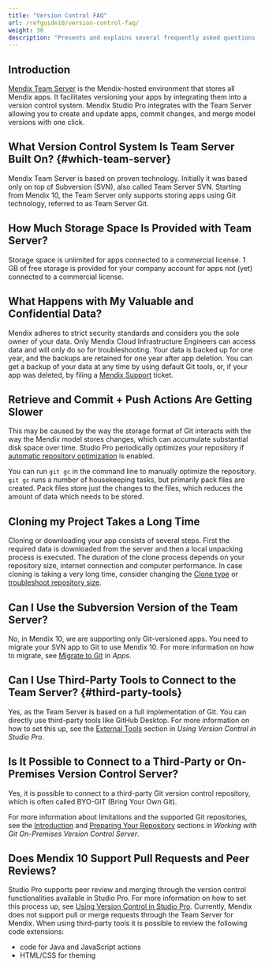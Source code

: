 ```yaml
---
title: "Version Control FAQ"
url: /refguide10/version-control-faq/
weight: 30
description: "Presents and explains several frequently asked questions about version control."
---
```


## Introduction

[Mendix Team Server](/developerportal/general/team-server/) is the Mendix-hosted environment that stores all Mendix apps. It facilitates versioning your apps by integrating them into a version control system. Mendix Studio Pro integrates with the Team Server allowing you to create and update apps, commit changes, and merge model versions with one click.

## What Version Control System Is Team Server Built On? {#which-team-server}

Mendix Team Server is based on proven technology. Initially it was based only on top of Subversion (SVN), also called Team Server SVN. Starting from Mendix 10, the Team Server only supports storing apps using Git technology, referred to as Team Server Git. 

## How Much Storage Space Is Provided with Team Server?

Storage space is unlimited for apps connected to a commercial license. 1 GB of free storage is provided for your company account for apps not (yet) connected to a commercial license.

## What Happens with My Valuable and Confidential Data?

Mendix adheres to strict security standards and considers you the sole owner of your data. Only Mendix Cloud Infrastructure Engineers can access data and will only do so for troubleshooting. Your data is backed up for one year, and the backups are retained for one year after app deletion. You can get a backup of your data at any time by using default Git tools, or, if your app was deleted, by filing a [Mendix Support](https://support.mendix.com/) ticket.

## Retrieve and Commit + Push Actions Are Getting Slower

This may be caused by the way the storage format of Git interacts with the way the Mendix model stores changes, which can accumulate substantial disk space over time. Studio Pro periodically optimizes your repository if [automatic repository optimization](/refguide10/preferences-dialog/#optimization) is enabled.

You can run `git gc` in the command line to manually optimize the repository. `git gc` runs a number of housekeeping tasks, but primarily pack files are created. Pack files store just the changes to the files, which reduces the amount of data which needs to be stored. 

## Cloning my Project Takes a Long Time

Cloning or downloading your app consists of several steps. First the required data is downloaded from the server and then a local unpacking process is executed. The duration of the clone process depends on your repository size, internet connection and computer performance. In case cloning is taking a very long time, consider changing the [Clone type](/refguide10/clone-type/) or [troubleshoot repository size](/refguide10/troubleshoot-repository-size/).

## Can I Use the Subversion Version of the Team Server?

No, in Mendix 10, we are supporting only Git-versioned apps. You need to migrate your SVN app to Git to use Mendix 10. For more information on how to migrate, see [Migrate to Git](/developerportal/general/migrate-to-git/) in *Apps*.

## Can I Use Third-Party Tools to Connect to the Team Server? {#third-party-tools}

Yes, as the Team Server is based on a full implementation of Git. You can directly use third-party tools like GitHub Desktop. For more information on how to set this up, see the [External Tools](/refguide10/using-version-control-in-studio-pro/#external-tools) section in *Using Version Control in Studio Pro*. 

## Is It Possible to Connect to a Third-Party or On-Premises Version Control Server?

Yes, it is possible to connect to a third-party Git version control repository, which is often called BYO-GIT (Bring Your Own Git).

For more information about limitations and the supported Git repositories, see the [Introduction](/refguide10/on-premises-git/#intro) and [Preparing Your Repository](/refguide10/on-premises-git/#preparing-your-repo) sections in *Working with Git On-Premises Version Control Server*.

## Does Mendix 10 Support Pull Requests and Peer Reviews? 

Studio Pro supports peer review and merging through the version control functionalities available in Studio Pro. For more information on how to set this process up, see [Using Version Control in Studio Pro](/refguide10/using-version-control-in-studio-pro/).
Currently, Mendix does not support pull or merge requests through the Team Server for Mendix. When using third-party tools it is possible to review the following code extensions:

* code for Java and JavaScript actions
* HTML/CSS for theming
